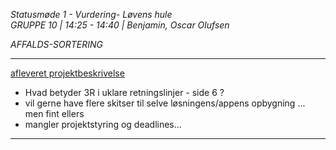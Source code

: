 *Statusmøde 1 - Vurdering- Løvens hule*    
*GRUPPE 10 | 14:25 - 14:40 | Benjamin, Oscar Olufsen*

*AFFALDS-SORTERING*

----------------------------------------------------------------------------------

[afleveret projektbeskrivelse](dokument.pdf)

- Hvad betyder 3R i uklare retningslinjer - side 6 ?
- vil gerne have flere skitser til selve løsningens/appens opbygning ... men fint ellers
- mangler projektstyring og deadlines...

----------------------------------------------------------------------------------
